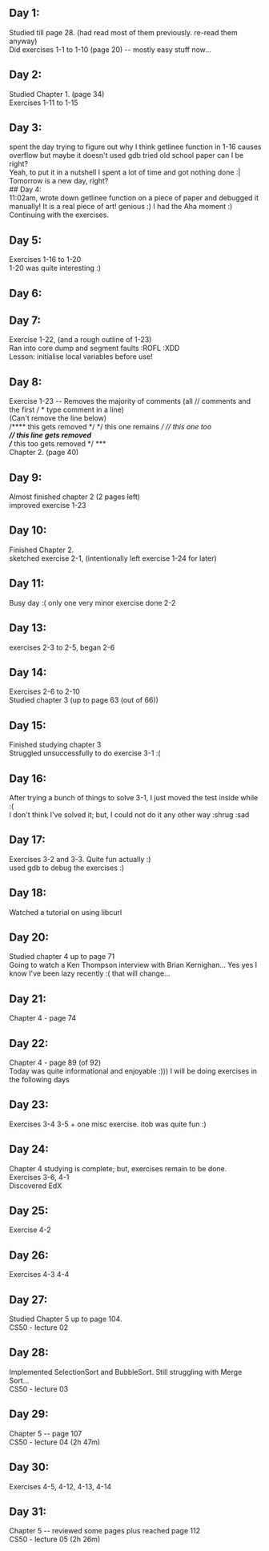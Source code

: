 ## Day 1:<br />
Studied till page 28. (had read most of them previously. re-read them anyway) <br />
Did exercises 1-1 to 1-10 (page 20) -- mostly easy stuff now... <br />
## Day 2:<br />
Studied Chapter 1. (page 34)<br />
Exercises 1-11 to 1-15

## Day 3:<br />
spent the day trying to figure out why I think getlinee function in 1-16 causes overflow but maybe it doesn't
used gdb tried old school paper can I be right?<br />
Yeah, to put it in a nutshell I spent a lot of time and got nothing done :| Tomorrow is a new day, right? <br /> ## Day 4:<br />
11:02am, wrote down getlinee function on a piece of paper and debugged it manually! It is a real piece of art! genious :) I had the Aha moment :)<br />
Continuing with the exercises.<br />

## Day 5:<br />
Exercises 1-16 to 1-20<br />
1-20 was quite interesting :)
## Day 6:<br />

## Day 7:<br />
Exercise 1-22, (and a rough outline of 1-23)<br />
Ran into core dump and segment faults :ROFL :XDD<br />
Lesson: initialise local variables before use!<br />
## Day 8:<br />
Exercise 1-23 -- Removes the majority of comments (all // comments and the first / * type comment in a line) <br />
(Can't remove the line below)<br />
/**** this gets removed */ */ this one remains */ // this one too ***<br />
// this line gets removed <br />
/**** this 
  too
  gets
  removed
*/ ***<br />
Chapter 2. (page 40)<br />
## Day 9:<br />
Almost finished chapter 2 (2 pages left)<br />
improved exercise 1-23<br />
## Day 10:<br />
Finished Chapter 2. <br />
sketched exercise 2-1, (intentionally left exercise 1-24 for later) <br />
## Day 11:<br />
Busy day :( only one very minor exercise done 2-2<br />
## Day 13:<br />
exercises 2-3 to 2-5, began 2-6<br />
## Day 14:<br />
Exercises 2-6 to 2-10<br />
Studied chapter 3 (up to page 63 (out of 66))<br />
## Day 15:<br />
Finished studying chapter 3<br />
Struggled unsuccessfully to do exercise 3-1 :(<br />
## Day 16:<br />
After trying a bunch of things to solve 3-1, I just moved the test inside while :(<br />
I don't think I've solved it; but, I could not do it any other way :shrug :sad<br />
## Day 17:<br />
Exercises 3-2 and 3-3. Quite fun actually :)<br />
used gdb to debug the exercises :)<br />
## Day 18:<br />
Watched a tutorial on using libcurl<br />
## Day 20:<br />
Studied chapter 4 up to page 71<br />
Going to watch a Ken Thompson interview with Brian Kernighan... Yes yes I know I've been lazy recently :( that will change...<br />
## Day 21:<br />
Chapter 4 - page 74<br />
## Day 22:<br />
Chapter 4 - page 89 (of 92)<br />
Today was quite informational and enjoyable :)))
I will be doing exercises in the following days<br />
## Day 23:<br />
Exercises 3-4 3-5 + one misc exercise. itob was quite fun :)<br />
## Day 24:<br />
Chapter 4 studying is complete; but, exercises remain to be done.<br />
Exercises 3-6, 4-1<br />
Discovered EdX<br />
## Day 25:<br />
Exercise 4-2<br />
## Day 26:<br />
Exercises 4-3 4-4<br />
## Day 27:<br />
Studied Chapter 5 up to page 104.<br />
CS50 - lecture 02<br />
## Day 28:<br />
Implemented SelectionSort and BubbleSort. Still struggling with Merge Sort...<br />
CS50 - lecture 03<br />
## Day 29:<br />
Chapter 5 -- page 107<br />
CS50 - lecture 04 (2h 47m)<br />
## Day 30:<br />
Exercises 4-5, 4-12, 4-13, 4-14<br />
## Day 31:<br />
Chapter 5 -- reviewed some pages plus reached page 112<br />
CS50 - lecture 05 (2h 26m)<br />

